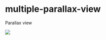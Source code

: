 # multiple-parallax-view
Parallax view

[![](https://jitpack.io/v/khacpv/multiple-parallax-view.svg)](https://jitpack.io/#khacpv/multiple-parallax-view)
